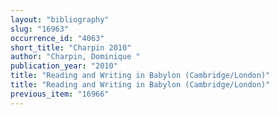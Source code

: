 ```yaml
---
layout: "bibliography"
slug: "16963"
occurrence_id: "4063"
short_title: "Charpin 2010"
author: "Charpin, Dominique "
publication_year: "2010"
title: "Reading and Writing in Babylon (Cambridge/London)"
title: "Reading and Writing in Babylon (Cambridge/London)"
previous_item: "16966"
---
```

